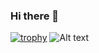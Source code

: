 ### Hi there 👋

<!--
**hugdesousa/hugdesousa** is a ✨ _special_ ✨ repository because its `README.md` (this file) appears on your GitHub profile.

Here are some ideas to get you started:

- 🔭 I’m currently working on ...
- 🌱 I’m currently learning ...
- 👯 I’m looking to collaborate on ...
- 🤔 I’m looking for help with ...
- 💬 Ask me about ...
- 📫 How to reach me: ...
- 😄 Pronouns: ...
- ⚡ Fun fact: ...
-->
[![trophy](https://github-profile-trophy.vercel.app/?username=hugdesousa)](https://github.com/hugdesousa/github-profile-trophy)
![Alt text](https://spotify-recently-played-readme.vercel.app/api?user=rb1c5x1dhrhxvatbn5000xjwm)

